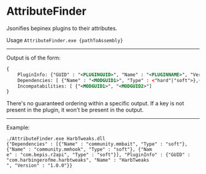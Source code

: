 ﻿# AttributeFinder #

Jsonifies bepinex plugins to their attributes.

Usage `AttributeFinder.exe {pathToAssembly}`

---

Output is of the form:
```xml
{
	PluginInfo: {"GUID" : "<PLUGINGUID>", "Name" : "<PLUGINNAME>", "Version": "<PLUGINVERSION>"}
	Dependencies: [ {"Name" : "<MODGUID1>", "Type" : <"hard"|"soft">},{"Name" : "<MODGUID2>", "Type" : <"hard"|"soft">}]
	Incompatabilities: [ {"<MODGUID1>", "<MODGUID2>"]
}
```
There's no guaranteed ordering within a specific output.  If a key is not present in the plugin, it won't be present in the output.

---

Example:
```
./AttributeFinder.exe HarbTweaks.dll
{"Dependencies" : [{"Name" : "community.mmbait", "Type" : "soft"}, {"Name" : "community.mmhook", "Type" : "soft"}, {"Nam
e" : "com.bepis.r2api", "Type" : "soft"}], "PluginInfo" : {"GUID" : "com.harbingerofme.harbtweaks", "Name" : "HarbTweaks
", "Version" : "1.0.0"}}
```
